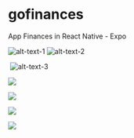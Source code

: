 # gofinances
App Finances in React Native - Expo 

![alt-text-1](https://github.com/marcosaureliodiasmoura/gofinances/blob/master/src/assets/gifs/1.gif "title-1") 
![alt-text-2](https://github.com/marcosaureliodiasmoura/gofinances/blob/master/src/assets/gifs/2.gif "title-2")





![]()
![alt-text-3](https://github.com/marcosaureliodiasmoura/gofinances/blob/master/src/assets/gifs/2.gif "title-3")

![](https://github.com/marcosaureliodiasmoura/gofinances/blob/master/src/assets/gifs/2.gif)

![](https://github.com/marcosaureliodiasmoura/gofinances/blob/master/src/assets/gifs/3.gif)

![](https://github.com/marcosaureliodiasmoura/gofinances/blob/master/src/assets/gifs/4.gif)

![](https://github.com/marcosaureliodiasmoura/gofinances/blob/master/src/assets/gifs/5.gif)
